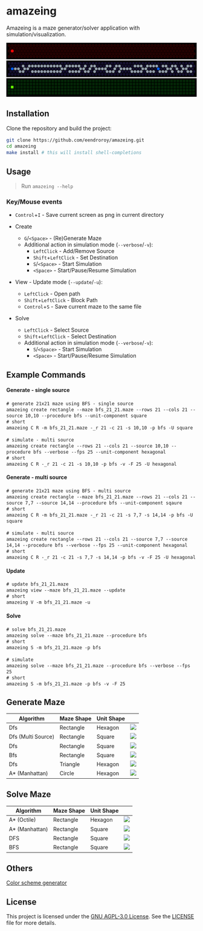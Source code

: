 # amazeing

Amazeing is a maze generator/solver application with simulation/visualization.

![title_animation_1.gif](assets/image/title_animation_1.gif)
![title_animation_2.gif](assets/image/title_animation_2.gif)
![title_animation_3.gif](assets/image/title_animation_3.gif)

## Installation

Clone the repository and build the project:

```sh
git clone https://github.com/eendroroy/amazeing.git
cd amazeing
make install # this will install shell-completions
```

## Usage

> Run `amazeing --help`

### Key/Mouse events

- `Control`+`I` - Save current screen as png in current directory
- Create
    - `G`/`<Space>` - (Re)Generate Maze
    - Additional action in simulation mode (`--verbose`/`-v`):
        - `LeftClick` - Add/Remove Source
        - `Shift`+`LeftClick` - Set Destination
        - `S`/`<Space>` - Start Simulation
        - `<Space>` - Start/Pause/Resume Simulation

- View - Update mode (`--update`/`-u`):
    - `LeftClick` - Open path
    - `Shift`+`LeftClick` - Block Path
    - `Control`+`S` - Save current maze to the same file

- Solve
    - `LeftClick` - Select Source
    - `Shift`+`LeftClick` - Select Destination
    - Additional action in simulation mode (`--verbose`/`-v`):
        - `S`/`<Space>` - Start Simulation
        - `<Space>` - Start/Pause/Resume Simulation

## Example Commands

#### Generate - single source

```shell
# generate 21x21 maze using BFS - single source
amazeing create rectangle --maze bfs_21_21.maze --rows 21 --cols 21 --source 10,10 --procedure bfs --unit-component square
# short
amazeing C R -m bfs_21_21.maze -_r 21 -c 21 -s 10,10 -p bfs -U square

# simulate - multi source
amazeing create rectangle --rows 21 --cols 21 --source 10,10 --procedure bfs --verbose --fps 25 --unit-component hexagonal
# short
amazeing C R -_r 21 -c 21 -s 10,10 -p bfs -v -F 25 -U hexagonal
```

#### Generate - multi source

```shell
# generate 21x21 maze using BFS - multi source
amazeing create rectangle --maze bfs_21_21.maze --rows 21 --cols 21 --source 7,7 --source 14,14 --procedure bfs --unit-component sqaure
# short
amazeing C R -m bfs_21_21.maze -_r 21 -c 21 -s 7,7 -s 14,14 -p bfs -U square

# simulate - multi source
amazeing create rectangle --rows 21 --cols 21 --source 7,7 --source 14,14 --procedure bfs --verbose --fps 25 --unit-component hexagonal
# short
amazeing C R -_r 21 -c 21 -s 7,7 -s 14,14 -p bfs -v -F 25 -U hexagonal
```

#### Update

```shell
# update bfs_21_21.maze
amazeing view --maze bfs_21_21.maze --update
# short
amazeing V -m bfs_21_21.maze -u
```

#### Solve

```shell
# solve bfs_21_21.maze
amazeing solve --maze bfs_21_21.maze --procedure bfs
# short
amazeing S -m bfs_21_21.maze -p bfs

# simulate
amazeing solve --maze bfs_21_21.maze --procedure bfs --verbose --fps 25
# short
amazeing S -m bfs_21_21.maze -p bfs -v -F 25
```

## Generate Maze

| Algorithm          | Maze Shape | Unit Shape |                                                                                                  |
|--------------------|------------|------------|--------------------------------------------------------------------------------------------------|
| Dfs                | Rectangle  | Hexagon    | [![](https://img.youtube.com/vi/twafvSeVQOs/0.jpg)](https://www.youtube.com/watch?v=twafvSeVQOs) |
| Dfs (Multi Source) | Rectangle  | Square     | [![](https://img.youtube.com/vi/fL93bHyf6-M/0.jpg)](https://www.youtube.com/watch?v=fL93bHyf6-M) |
| Dfs                | Rectangle  | Square     | [![](https://img.youtube.com/vi/iyxUARc2T2g/0.jpg)](https://www.youtube.com/watch?v=iyxUARc2T2g) |
| Bfs                | Rectangle  | Square     | [![](https://img.youtube.com/vi/st8RLTgAuuE/0.jpg)](https://www.youtube.com/watch?v=st8RLTgAuuE) |
| Dfs                | Triangle   | Hexagon    | [![](https://img.youtube.com/vi/0c4s49G1RAk/0.jpg)](https://www.youtube.com/watch?v=0c4s49G1RAk) |
| A* (Manhattan)     | Circle     | Hexagon    | [![](https://img.youtube.com/vi/CZanPMEyYZE/0.jpg)](https://www.youtube.com/shorts/CZanPMEyYZE)  |

## Solve Maze

| Algorithm      | Maze Shape | Unit Shape |                                                                                                  |
|----------------|------------|------------|--------------------------------------------------------------------------------------------------|
| A* (Octile)    | Rectangle  | Hexagon    | [![](https://img.youtube.com/vi/MRt7X6JGDuo/0.jpg)](https://www.youtube.com/watch?v=MRt7X6JGDuo) |
| A* (Manhattan) | Rectangle  | Square     | [![](https://img.youtube.com/vi/LkxyikxTX6Y/0.jpg)](https://www.youtube.com/watch?v=LkxyikxTX6Y) |
| DFS            | Rectangle  | Square     | [![](https://img.youtube.com/vi/9F8XRL7lnIU/0.jpg)](https://www.youtube.com/shorts/9F8XRL7lnIU)  |
| BFS            | Rectangle  | Square     | [![](https://img.youtube.com/vi/h8q5vi68fz0/0.jpg)](https://www.youtube.com/shorts/h8q5vi68fz0)  |

## Others

[Color scheme generator](assets/scheme-generator.html)

## License

This project is licensed under the [GNU AGPL-3.0 License](https://www.gnu.org/licenses/agpl-3.0.html).
See the [LICENSE](./LICENSE) file for more details.
